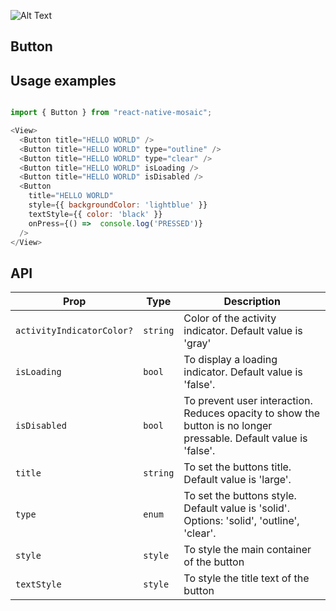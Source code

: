 ![Alt Text](https://drive.google.com/uc?export=view&id=1ci-R2nI_52PlqigEbQ14wzJbE39zDQ2o)

## Button

## Usage examples

```js

import { Button } from "react-native-mosaic";

<View>
  <Button title="HELLO WORLD" />
  <Button title="HELLO WORLD" type="outline" />
  <Button title="HELLO WORLD" type="clear" />
  <Button title="HELLO WORLD" isLoading />
  <Button title="HELLO WORLD" isDisabled />
  <Button
    title="HELLO WORLD"
    style={{ backgroundColor: 'lightblue' }}
    textStyle={{ color: 'black' }}
    onPress={() =>  console.log('PRESSED')}
  />
</View>
```

## API

| Prop | Type | Description |
|------|------|-------------|
| ``activityIndicatorColor?`` | ``string`` | Color of the activity indicator. Default value is 'gray' |
| ``isLoading`` | ``bool`` | To display a loading indicator. Default value is 'false'. |
| ``isDisabled`` | ``bool`` | To prevent user interaction. Reduces opacity to show the button is no longer pressable. Default value is 'false'. |
| ``title`` | ``string`` | To set the buttons title. Default value is 'large'. |
| ``type`` | ``enum`` | To set the buttons style. Default value is 'solid'. Options: 'solid', 'outline', 'clear'. |
| ``style`` | ``style`` | To style the main container of the button |
| ``textStyle`` | ``style`` | To style the title text of the button |
